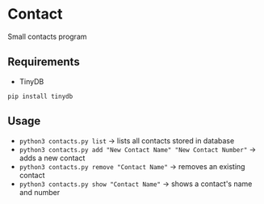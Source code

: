# Contact

Small contacts program

## Requirements
* TinyDB

`pip install tinydb`

## Usage
* `python3 contacts.py list` -> lists all contacts stored in database
* `python3 contacts.py add "New Contact Name" "New Contact Number"` -> adds a new contact
* `python3 contacts.py remove "Contact Name"` -> removes an existing contact
* `python3 contacts.py show "Contact Name"` -> shows a contact's name and number
